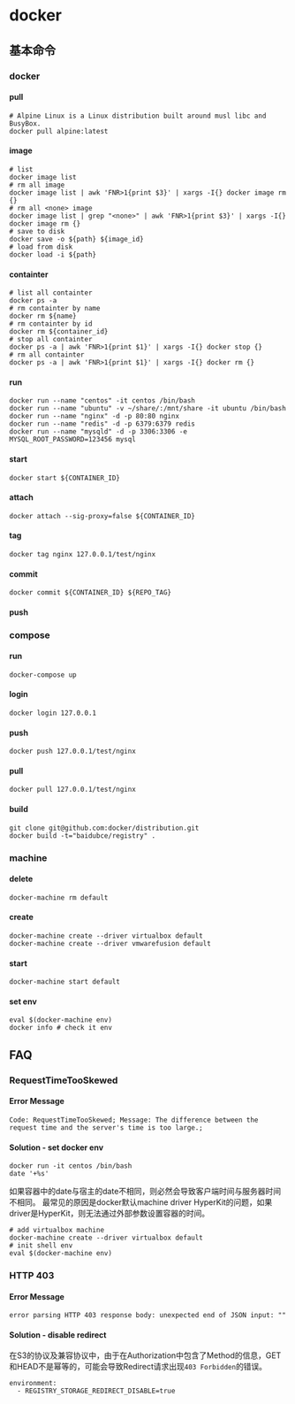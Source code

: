 # docker

## 基本命令

### docker

#### pull
```shell
# Alpine Linux is a Linux distribution built around musl libc and BusyBox. 
docker pull alpine:latest
```

#### image
```shell
# list
docker image list
# rm all image
docker image list | awk 'FNR>1{print $3}' | xargs -I{} docker image rm {}
# rm all <none> image
docker image list | grep "<none>" | awk 'FNR>1{print $3}' | xargs -I{} docker image rm {}
# save to disk
docker save -o ${path} ${image_id}
# load from disk
docker load -i ${path}
```

#### containter
```shell
# list all containter
docker ps -a
# rm containter by name
docker rm ${name}
# rm containter by id
docker rm ${container_id}
# stop all containter
docker ps -a | awk 'FNR>1{print $1}' | xargs -I{} docker stop {}
# rm all containter
docker ps -a | awk 'FNR>1{print $1}' | xargs -I{} docker rm {}
```

#### run
```shell
docker run --name "centos" -it centos /bin/bash
docker run --name "ubuntu" -v ~/share/:/mnt/share -it ubuntu /bin/bash
docker run --name "nginx" -d -p 80:80 nginx
docker run --name "redis" -d -p 6379:6379 redis
docker run --name "mysqld" -d -p 3306:3306 -e MYSQL_ROOT_PASSWORD=123456 mysql
```

#### start

```shell
docker start ${CONTAINER_ID}
```

#### attach

```shell
docker attach --sig-proxy=false ${CONTAINER_ID}
```

#### tag
```shell
docker tag nginx 127.0.0.1/test/nginx
```

#### commit
```shell
docker commit ${CONTAINER_ID} ${REPO_TAG}
```

#### push

### compose
#### run
```shell
docker-compose up
```

#### login
```shell
docker login 127.0.0.1
```

#### push
```shell
docker push 127.0.0.1/test/nginx
```

#### pull
```shell
docker pull 127.0.0.1/test/nginx
```

#### build
```shell
git clone git@github.com:docker/distribution.git
docker build -t="baidubce/registry" .
```

### machine

#### delete
```shell
docker-machine rm default
```

#### create
```shell
docker-machine create --driver virtualbox default
docker-machine create --driver vmwarefusion default
```

#### start
```shell
docker-machine start default
```

#### set env
```shell
eval $(docker-machine env)
docker info # check it env
```

## FAQ

### RequestTimeTooSkewed

#### Error Message
```
Code: RequestTimeTooSkewed; Message: The difference between the request time and the server's time is too large.;
```

#### Solution - set docker env
```shell
docker run -it centos /bin/bash
date '+%s'
```
如果容器中的date与宿主的date不相同，则必然会导致客户端时间与服务器时间不相同。
最常见的原因是docker默认machine driver HyperKit的问题，如果driver是HyperKit，则无法通过外部参数设置容器的时间。

```shell
# add virtualbox machine
docker-machine create --driver virtualbox default
# init shell env
eval $(docker-machine env)
```

### HTTP 403

#### Error Message
```
error parsing HTTP 403 response body: unexpected end of JSON input: ""
```

#### Solution - disable redirect
在S3的协议及兼容协议中，由于在Authorization中包含了Method的信息，GET和HEAD不是幂等的，可能会导致Redirect请求出现`403 Forbidden`的错误。
```
environment:
  - REGISTRY_STORAGE_REDIRECT_DISABLE=true
```
